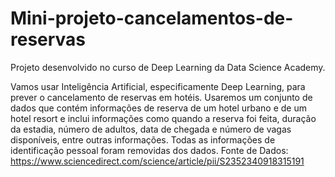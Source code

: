 # Mini-projeto-cancelamentos-de-reservas
Projeto desenvolvido no curso de Deep Learning da Data Science Academy.

Vamos usar Inteligência Artificial, especificamente Deep Learning, para prever o cancelamento de reservas em hotéis.
Usaremos um conjunto de dados que contém informações de reserva de um hotel urbano e de um hotel resort e inclui informações como quando a reserva foi feita, duração da estadia, número de adultos, data de chegada e número de vagas disponíveis, entre outras informações.
Todas as informações de identificação pessoal foram removidas dos dados.
Fonte de Dados:
https://www.sciencedirect.com/science/article/pii/S2352340918315191
